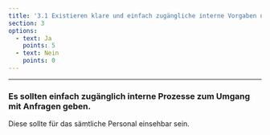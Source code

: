 ```yaml
---
title: '3.1 Existieren klare und einfach zugängliche interne Vorgaben und Prozesse zum Umgang mit Anfragen?'
section: 3
options:
  - text: Ja
    points: 5
  - text: Nein
    points: 0
---
```


---

### Es sollten einfach zugänglich interne Prozesse zum Umgang mit Anfragen geben.

Diese sollte für das sämtliche Personal einsehbar sein.
